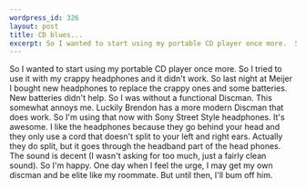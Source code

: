 ```yaml
--- 
wordpress_id: 326
layout: post
title: CD blues...
excerpt: So I wanted to start using my portable CD player once more.  So I tried to use it with my crappy headphones and it didn't work.  So last night at Meijer I bought new headphones to replace the crappy ones and some batteries.  New batteries didn't help.  So I was without a functional Discman.  This somewhat annoys me.  Luckily Brendon has a more modern Discman that does work.  So I'm using that now with Sony Street Style headphones.  It's awesome.  I like the headphones because they go behind your head and they only use a cord that doesn't split to your left and right ears.  Actually they do split, but it goes through the headband part of the head phones.  The sound is decent (I wasn't asking for too much, just a fairly clean sound).  So I'm happy.  One day when I feel the urge, I may get my own discman and be elite like my roommate.  But until then, I'll bum off him.
---
```

So I wanted to start using my portable CD player once more.  So I tried to use it with my crappy headphones and it didn't work.  So last night at Meijer I bought new headphones to replace the crappy ones and some batteries.  New batteries didn't help.  So I was without a functional Discman.  This somewhat annoys me.  Luckily Brendon has a more modern Discman that does work.  So I'm using that now with Sony Street Style headphones.  It's awesome.  I like the headphones because they go behind your head and they only use a cord that doesn't split to your left and right ears.  Actually they do split, but it goes through the headband part of the head phones.  The sound is decent (I wasn't asking for too much, just a fairly clean sound).  So I'm happy.  One day when I feel the urge, I may get my own discman and be elite like my roommate.  But until then, I'll bum off him.

